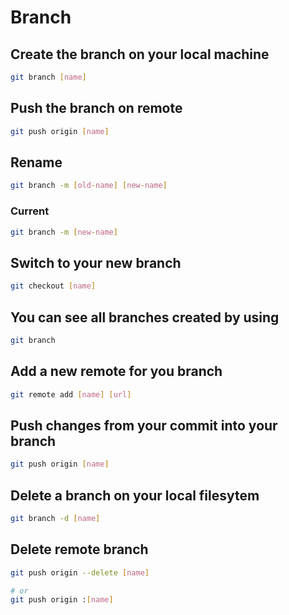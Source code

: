 # Branch

## Create the branch on your local machine

```sh
git branch [name]
```

## Push the branch on remote

```sh
git push origin [name]
```

## Rename

```sh
git branch -m [old-name] [new-name]
```

### Current

```sh
git branch -m [new-name]
```

## Switch to your new branch

```sh
git checkout [name]
```

## You can see all branches created by using

```sh
git branch
```

## Add a new remote for you branch

```sh
git remote add [name] [url]
```

## Push changes from your commit into your branch

```sh
git push origin [name]
```

## Delete a branch on your local filesytem

```sh
git branch -d [name]
```

## Delete remote branch

```sh
git push origin --delete [name]

# or
git push origin :[name]
```
